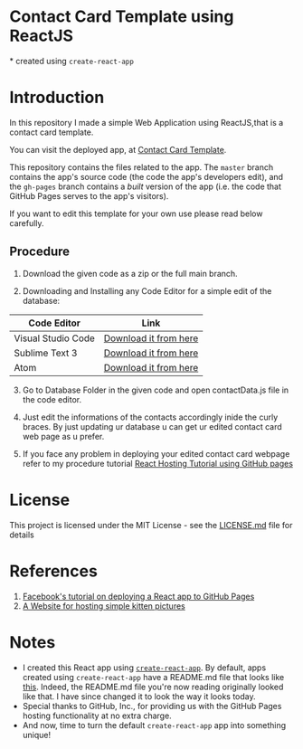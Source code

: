# Contact Card Template using ReactJS

\* created using `create-react-app`

# Introduction

In this repository I made a simple Web Application using ReactJS,that is a contact card template.

You can visit the deployed app, at [Contact Card Template](https://slow-codex.github.io/react-click-counter/).

This repository contains the files related to the app. The `master` branch contains the app's source code (the code the app's developers edit), and the `gh-pages` branch contains a *built* version of the app (i.e. the code that GitHub Pages serves to the app's visitors).

If you want to edit this template for your own use please read below carefully.

## Procedure

1. Download the given code as a zip or the full main branch.

2. Downloading and Installing any Code Editor for a simple edit of the database:

| **Code Editor** | **Link** 	|
|-	|-	|
| Visual Studio Code 	| [Download it from here](https://code.visualstudio.com/)	|
| Sublime Text 3 	| [Download it from here](https://www.sublimetext.com/3) |
| Atom 	| [Download it from here](https://atom.io/)	|


3. Go to Database Folder in the given code and open contactData.js file in the code editor.

4. Just edit the informations of the contacts accordingly inide the curly braces. By just updating ur database u can get ur edited contact card web page as u prefer.

5. If you face any problem in deploying your edited contact card webpage refer to my procedure tutorial [React Hosting Tutorial using GitHub pages](https://github.com/slow-codex/react-click-counter)


# License

This project is licensed under the MIT License - see the [LICENSE.md](LICENSE.md) file for details

# References

1. [Facebook's tutorial on deploying a React app to GitHub Pages](https://facebook.github.io/create-react-app/docs/deployment#github-pages-https-pagesgithubcom)
2. [A Website for hosting simple kitten pictures](http://placekitten.com/)

# Notes

* I created this React app using [`create-react-app`](https://github.com/facebookincubator/create-react-app). By default, apps created using `create-react-app` have a README.md file that looks like [this](https://github.com/facebookincubator/create-react-app/blob/master/packages/react-scripts/template/README.md). Indeed, the README.md file you're now reading originally looked like that. I have since changed it to look the way it looks today.
* Special thanks to GitHub, Inc., for providing us with the GitHub Pages hosting functionality at no extra charge.
* And now, time to turn the default `create-react-app` app into something unique!

